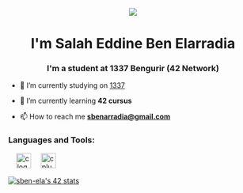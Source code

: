 </p>
<p align="center">  
<img src ="https://github.com/abhisheknaiidu/abhisheknaiidu/blob/master/code.gif?raw=true">
</p>


<h1 align="center">I'm Salah Eddine Ben Elarradia</h1>
<h3 align="center">I'm a student at 1337 Bengurir (42 Network)</h3>

- 🔭 I’m currently studying on [1337](https://www.um6p.ma/en/ecole-1337)

- 🌱 I’m currently learning **42 cursus**

- 📫 How to reach me **sbenarradia@gmail.com**

<div align="left">
<h3 align="left">Languages and Tools:</h3>
<img width="12" />
<img src="https://cdn.jsdelivr.net/gh/devicons/devicon/icons/c/c-original.svg" height="30" alt="c logo"  />
<img width="12" />
<img src="https://cdn.jsdelivr.net/gh/devicons/devicon/icons/cplusplus/cplusplus-original.svg" height="30" alt="cplusplus logo"  />
</div>

[![sben-ela's 42 stats](https://badge.mediaplus.ma/greenbinary/sben-ela)](https://github.com/sben-ela/badge42)
